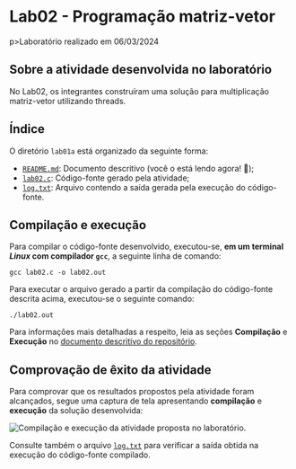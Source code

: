 <h1>Lab02 - Programação matriz-vetor</h1>
p>Laboratório realizado em 06/03/2024</p>

<h2>Sobre a atividade desenvolvida no laboratório</h2>
<p>No Lab02, os integrantes construíram uma solução para multiplicação matriz-vetor utilizando threads.</p>

<h2>Índice</h2>
<p>O diretório <code>lab01a</code> está organizado da seguinte forma:</p>
<ul>
 <li><a href="https://github.com/lihviaa/parallel-comp/blob/main/lab02/README.md"><code>README.md</code></a>: Documento descritivo (você o está lendo agora! 🙂);</li>
  <li><a href="https://github.com/lihviaa/parallel-comp/blob/main/lab02/lab02.c"><code>lab02.c</code></a>: Código-fonte gerado pela atividade;</li>
  <li><a href=""><code>log.txt</code></a>: Arquivo contendo a saída gerada pela execução do código-fonte.</li>
</ul>

<h2>Compilação e execução</h2>
<p>Para compilar o código-fonte desenvolvido, executou-se, <b>em um terminal <i>Linux</i> com compilador <code>gcc</code></b>, a seguinte linha de comando:</p>
<p><code>gcc lab02.c -o lab02.out</code></p>
<p>Para executar o arquivo gerado a partir da compilação do código-fonte descrita acima, executou-se o seguinte comando:</p>
<p><code>./lab02.out</code></p>
<p>Para informações mais detalhadas a respeito, leia as seções <b>Compilação</b> e <b>Execução</b> no <a href="https://github.com/lihviaa/parallel-comp/blob/main/README.md">documento descritivo do repositório</a>.</p>

<h2>Comprovação de êxito da atividade</h2>
<p>Para comprovar que os resultados propostos pela atividade foram alcançados, segue uma captura de tela apresentando <b>compilação</b> e <b>execução</b> da solução desenvolvida:</p>
<img src="" alt="Compilação e execução da atividade proposta no laboratório." />
<p>Consulte também o arquivo <a href=""><code>log.txt</code></a> para verificar a saída obtida na execução do código-fonte compilado.</p>
